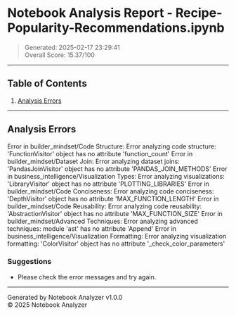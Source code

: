 # Notebook Analysis Report - Recipe-Popularity-Recommendations.ipynb

> Generated: 2025-02-17 23:29:41  
> Overall Score: 15.37/100

---

## Table of Contents

1. [Analysis Errors](#analysis-errors)

---

## Analysis Errors

Error in builder_mindset/Code Structure: Error analyzing code structure: 'FunctionVisitor' object has no attribute 'function_count'
Error in builder_mindset/Dataset Join: Error analyzing dataset joins: 'PandasJoinVisitor' object has no attribute 'PANDAS_JOIN_METHODS'
Error in business_intelligence/Visualization Types: Error analyzing visualizations: 'LibraryVisitor' object has no attribute 'PLOTTING_LIBRARIES'
Error in builder_mindset/Code Conciseness: Error analyzing code conciseness: 'DepthVisitor' object has no attribute 'MAX_FUNCTION_LENGTH'
Error in builder_mindset/Code Reusability: Error analyzing code reusability: 'AbstractionVisitor' object has no attribute 'MAX_FUNCTION_SIZE'
Error in builder_mindset/Advanced Techniques: Error analyzing advanced techniques: module 'ast' has no attribute 'Append'
Error in business_intelligence/Visualization Formatting: Error analyzing visualization formatting: 'ColorVisitor' object has no attribute '_check_color_parameters'

### Suggestions

- Please check the error messages and try again.


---

Generated by Notebook Analyzer v1.0.0  
© 2025 Notebook Analyzer